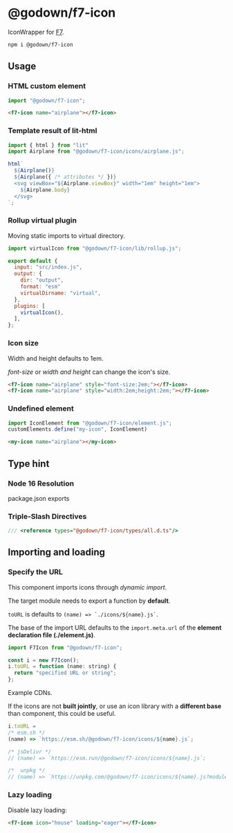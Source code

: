 # @godown/f7-icon

IconWrapper for [F7](https://framework7.io/icons/).

```sh
npm i @godown/f7-icon
```

## Usage

### HTML custom element

```js
import "@godown/f7-icon";
```

```html
<f7-icon name="airplane"></f7-icon>
```

### Template result of lit-html 

```js
import { html } from "lit"
import Airplane from "@godown/f7-icon/icons/airplane.js";

html`
  ${Airplane()}
  ${Airplane({ /* attributes */ })}
  <svg viewBox="${Airplane.viewBox}" width="1em" height="1em">
    ${Airplane.body}
  </svg>
`;
```

### Rollup virtual plugin

Moving static imports to virtual directory.

```js
import virtualIcon from "@godown/f7-icon/lib/rollup.js";

export default {
  input: "src/index.js",
  output: {
    dir: "output",
    format: "esm"
    virtualDirname: "virtual",
  },
  plugins: [
    virtualIcon(),
  ],
};
```

### Icon size

Width and height defaults to 1em.

*font-size* or *width and height* can change the icon's size.

```html
<f7-icon name="airplane" style="font-size:2em;"></f7-icon>
<f7-icon name="airplane" style="width:2em;height:2em;"></f7-icon>
```

### Undefined element

```js
import IconElement from "@godown/f7-icon/element.js";
customElements.define("my-icon", IconElement)
```

```html
<my-icon name="airplane"></my-icon>
```

## Type hint

### Node 16 Resolution

package.json exports

### Triple-Slash Directives

```ts
/// <reference types="@godown/f7-icon/types/all.d.ts"/>
```

## Importing and loading

### Specify the URL

This component imports icons through *dynamic import*.

The target module needs to export a function by **default**.

`toURL` is defaults to `` (name) => `./icons/${name}.js` ``.

The base of the import URL defaults to the `import.meta.url` of the **element declaration file (./element.js)**.

```js
import F7Icon from "@godown/f7-icon";

const i = new F7Icon();
i.toURL = function (name: string) {
  return "specified URL or string";
};
```

Example CDNs.

If the icons are not **built jointly**, or use an icon library with a **different base** than component, this could be useful.

```js
i.toURL =
/* esm.sh */
(name) => `https://esm.sh/@godown/f7-icon/icons/${name}.js`;

/* jsDelivr */
// (name) => `https://esm.run/@godown/f7-icon/icons/${name}.js`;

/*  unpkg */ 
// (name) => `https://unpkg.com/@godown/f7-icon/icons/${name}.js?module`;
```

### Lazy loading

Disable lazy loading:

```html
<f7-icon icon="house" loading="eager"></f7-icon>
```
